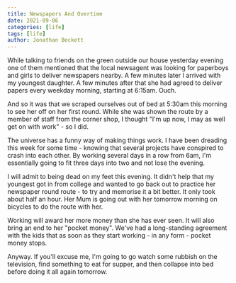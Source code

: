 ```yaml
---
title: Newspapers And Overtime
date: 2021-09-06
categories: [life]
tags: [life]
author: Jonathan Beckett
---
```


While talking to friends on the green outside our house yesterday evening one of them mentioned that the local newsagent was looking for paperboys and girls to deliver newspapers nearby. A few minutes later I arrived with my youngest daughter. A few minutes after that she had agreed to deliver papers every weekday morning, starting at 6:15am. Ouch.

And so it was that we scraped ourselves out of bed at 5:30am this morning to see her off on her first round. While she was shown the route by a member of staff from the corner shop, I thought "I'm up now, I may as well get on with work" - so I did.

The universe has a funny way of making things work. I have been dreading this week for some time - knowing that several projects have conspired to crash into each other. By working several days in a row from 6am, I'm essentially going to fit three days into two and not lose the evening.

I will admit to being dead on my feet this evening. It didn't help that my youngest got in from college and wanted to go back out to practice her newspaper round route - to try and memorise it a bit better. It only took about half an hour. Her Mum is going out with her tomorrow morning on bicycles to do the route with her.

Working will award her more money than she has ever seen. It will also bring an end to her "pocket money". We've had a long-standing agreement with the kids that as soon as they start working - in any form - pocket money stops.

Anyway. If you'll excuse me, I'm going to go watch some rubbish on the television, find something to eat for supper, and then collapse into bed before doing it all again tomorrow.